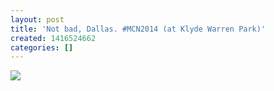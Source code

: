 ```yaml
---
layout: post
title: 'Not bad, Dallas. #MCN2014 (at Klyde Warren Park)'
created: 1416524662
categories: []
---
```

<img src="http://38.media.tumblr.com/afc97aa3db6e67c15671f16ece9ad5fc/tumblr_nfd1faToUv1rsr8w3o1_500.jpg"/><br/><br/>
